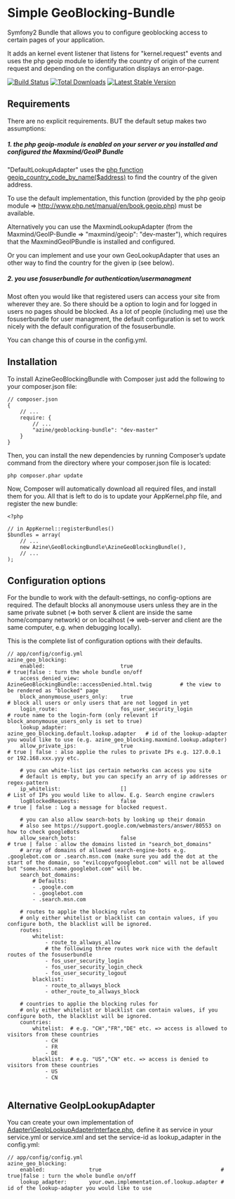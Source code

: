 Simple GeoBlocking-Bundle
=========================

Symfony2 Bundle that allows you to configure geoblocking access to certain pages of your application.

It adds an kernel event listener that listens for "kernel.request" events and uses the php geoip module to identify the country of origin of the current request and depending on the configuration displays an error-page.

[![Build Status](https://travis-ci.org/azine/geoblocking-bundle.png)](https://travis-ci.org/azine/geoblocking-bundle)
[![Total Downloads](https://poser.pugx.org/azine/geoblocking-bundle/downloads.png)](https://packagist.org/packages/azine/geoblocking-bundle)
[![Latest Stable Version](https://poser.pugx.org/azine/geoblocking-bundle/v/stable.png)](https://packagist.org/packages/azine/geoblocking-bundle)

## Requirements
There are no explicit requirements. BUT the default setup makes two assumptions:

##### 1. the php geoip-module is enabled on your server or you installed and configured the Maxmind/GeoIP Bundle
   
"DefaultLookupAdapter" uses the [php function geoip_country_code_by_name($address)](http://www.php.net/manual/en/function.geoip-country-code3-by-name.php) 
to find the country of the given address.

To use the default implementation, this function (provided by the php geoip module => http://www.php.net/manual/en/book.geoip.php) must be available.

Alternatively you can use the MaxmindLookupAdapter (from the Maxmind/GeoIP-Bundle => "maxmind/geoip": "dev-master"), which requires that the MaxmindGeoIPBundle 
is installed and configured.

Or you can implement and use your own GeoLookupAdapter that uses an other way to find the country for the given ip (see below).

##### 2. you use fosuserbundle for authentication/usermanagment

Most often you would like that registered users can access your site from wherever they are. So there should be a option to login and for logged 
in users no pages should be blocked. As a lot of people (including me) use the fosuserbundle for user managment, the default configuration is set 
to work nicely with the default configuration of the fosuserbundle.

You can change this of course in the config.yml.


## Installation
To install AzineGeoBlockingBundle with Composer just add the following to your composer.json file:

```
// composer.json
{
    // ...
    require: {
        // ...
        "azine/geoblocking-bundle": "dev-master"
    }
}
```

Then, you can install the new dependencies by running Composer’s update command from the directory where your composer.json file is located:

```
php composer.phar update
```

Now, Composer will automatically download all required files, and install them for you. All that is left to do is to update your AppKernel.php file, and register the new bundle:

```
<?php

// in AppKernel::registerBundles()
$bundles = array(
    // ...
   	new Azine\GeoBlockingBundle\AzineGeoBlockingBundle(),
    // ...
);
```


## Configuration options
For the bundle to work with the default-settings, no config-options are required. 
The default blocks all anonymouse users unless they are in the same 
private subnet (=> both server & client are inside the same home/company network) or on localhost (=> web-server and client are the same computer, e.g. when debugging locally).

This is the complete list of configuration options with their defaults.
```
// app/config/config.yml
azine_geo_blocking:
    enabled:              			true 										# true|false : turn the whole bundle on/off
    access_denied_view:  AzineGeoBlockingBundle::accessDenied.html.twig 		# the view to be rendered as "blocked" page
    block_anonymouse_users_only:	true		 								# block all users or only users that are not logged in yet
    login_route:          			fos_user_security_login 					# route name to the login-form (only relevant if block_anonymouse_users_only is set to true)
    lookup_adapter:       			azine_geo_blocking.default.lookup.adapter	# id of the lookup-adapter you would like to use (e.g. azine_geo_blocking.maxmind.lookup.adapter)
    allow_private_ips:    			true										# true | false : also applie the rules to private IPs e.g. 127.0.0.1 or 192.168.xxx.yyy etc.
	
	# you can white-list ips certain networks can access you site     
	# default is empty, but you can specify an arry of ip addresses or regex-pattern
    ip_whitelist:       			[]										    # List of IPs you would like to allow. E.g. Search engine crawlers
    logBlockedRequests:   			false									    # true | false : Log a message for blocked request.

	# you can also allow search-bots by looking up their domain
	# also see https://support.google.com/webmasters/answer/80553 on how to check googleBots
	allow_search_bots: 				false										# true | false : allow the domains listed in "search_bot_domains"
    # array of domains of allowed search-engine-bots e.g. .googlebot.com or .search.msn.com (make sure you add the dot at the start of the domain, so "evilcopyofgooglebot.com" will not be allowed but "some.host.name.googlebot.com" will be.
    search_bot_domains:
        # Defaults:
        - .google.com
        - .googlebot.com
        - .search.msn.com

	# routes to applie the blocking rules to
    # only either whitelist or blacklist can contain values, if you configure both, the blacklist will be ignored.
    routes:
        whitelist:
        	- route_to_allways_allow
            # the following three routes work nice with the default routes of the fosuserbundle
            - fos_user_security_login
            - fos_user_security_login_check
            - fos_user_security_logout
        blacklist:            
        	- route_to_allways_block
        	- other_route_to_allways_block

	# countries to applie the blocking rules for
    # only either whitelist or blacklist can contain values, if you configure both, the blacklist will be ignored.
    countries:
        whitelist:  # e.g. "CH","FR","DE" etc. => access is allowed to visitors from these countries
        	- CH
        	- FR
        	- DE
        blacklist:  # e.g. "US","CN" etc. => access is denied to visitors from these countries
        	- US
        	- CN
    
```


## Alternative GeoIpLookupAdapter
You can create your own implementation of [Adapter\GeoIpLookupAdapterInterface.php](Adapter/GeoIpLookupAdapterInterface.php), define it as service in your service.yml or service.xml and set the service-id as lookup_adapter in the config.yml:
```
// app/config/config.yml
azine_geo_blocking:
    enabled:              true 										# true|false : turn the whole bundle on/off
    lookup_adapter:       your.own.implementation.of.lookup.adapter	# id of the lookup-adapter you would like to use
``` 
